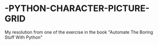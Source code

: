# -PYTHON-CHARACTER-PICTURE-GRID
My resolution from one of the exercise in the book "Automate The Boring Stuff With Python"
